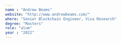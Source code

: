 ```yaml
---
name : "Andrew Beams"
website: "http://www.andrewbeams.com/"
where: "Senior Blockchain Engineer, Visa Research"
degree: "Masters"
role: "alum"
year : "2022"
---
```

